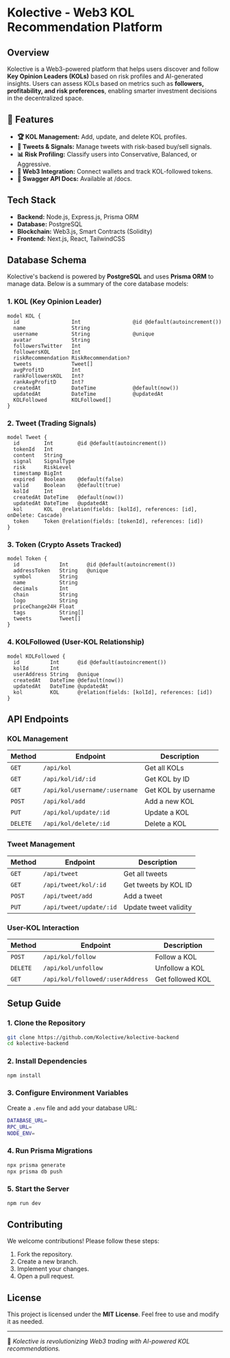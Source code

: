 # Kolective - Web3 KOL Recommendation Platform

## Overview
Kolective is a Web3-powered platform that helps users discover and follow **Key Opinion Leaders (KOLs)** based on risk profiles and AI-generated insights. Users can assess KOLs based on metrics such as **followers, profitability, and risk preferences**, enabling smarter investment decisions in the decentralized space.

## 📌 Features
- **🏆 KOL Management:** Add, update, and delete KOL profiles.
- **📢 Tweets & Signals:** Manage tweets with risk-based buy/sell signals.
- **📊 Risk Profiling:** Classify users into Conservative, Balanced, or Aggressive.
- **🔗 Web3 Integration:** Connect wallets and track KOL-followed tokens.
- **📜 Swagger API Docs:** Available at /docs.

## Tech Stack
- **Backend:** Node.js, Express.js, Prisma ORM
- **Database:** PostgreSQL
- **Blockchain:** Web3.js, Smart Contracts (Solidity)
- **Frontend:** Next.js, React, TailwindCSS

## Database Schema
Kolective's backend is powered by **PostgreSQL** and uses **Prisma ORM** to manage data. Below is a summary of the core database models:

### 1. **KOL (Key Opinion Leader)**
```prisma
model KOL {
  id                 Int                 @id @default(autoincrement())
  name               String
  username           String              @unique
  avatar             String
  followersTwitter   Int
  followersKOL       Int
  riskRecommendation RiskRecommendation?
  tweets             Tweet[]
  avgProfitD         Int
  rankFollowersKOL   Int?
  rankAvgProfitD     Int?
  createdAt          DateTime            @default(now())
  updatedAt          DateTime            @updatedAt
  KOLFollowed        KOLFollowed[]
}
```

### 2. **Tweet (Trading Signals)**
```prisma
model Tweet {
  id        Int        @id @default(autoincrement())
  tokenId   Int
  content   String
  signal    SignalType
  risk      RiskLevel
  timestamp BigInt
  expired   Boolean    @default(false)
  valid     Boolean    @default(true)
  kolId     Int
  createdAt DateTime   @default(now())
  updatedAt DateTime   @updatedAt
  kol       KOL   @relation(fields: [kolId], references: [id], onDelete: Cascade)
  token     Token @relation(fields: [tokenId], references: [id])
}
```

### 3. **Token (Crypto Assets Tracked)**
```prisma
model Token {
  id             Int      @id @default(autoincrement())
  addressToken   String   @unique
  symbol         String
  name           String
  decimals       Int
  chain          String
  logo           String
  priceChange24H Float
  tags           String[]
  tweets         Tweet[]
}
```

### 4. **KOLFollowed (User-KOL Relationship)**
```prisma
model KOLFollowed {
  id          Int      @id @default(autoincrement())
  kolId       Int
  userAddress String   @unique
  createdAt   DateTime @default(now())
  updatedAt   DateTime @updatedAt
  kol         KOL      @relation(fields: [kolId], references: [id])
}
```

## API Endpoints
### **KOL Management**
| Method | Endpoint | Description |
|--------|---------|-------------|
| `GET` | `/api/kol` | Get all KOLs |
| `GET` | `/api/kol/id/:id` | Get KOL by ID |
| `GET` | `/api/kol/username/:username` | Get KOL by username |
| `POST` | `/api/kol/add` | Add a new KOL |
| `PUT` | `/api/kol/update/:id` | Update a KOL |
| `DELETE` | `/api/kol/delete/:id` | Delete a KOL |

### **Tweet Management**
| Method | Endpoint | Description |
|--------|---------|-------------|
| `GET` | `/api/tweet` | Get all tweets |
| `GET` | `/api/tweet/kol/:id` | Get tweets by KOL ID |
| `POST` | `/api/tweet/add` | Add a tweet |
| `PUT` | `/api/tweet/update/:id` | Update tweet validity |

### **User-KOL Interaction**
| Method | Endpoint | Description |
|--------|---------|-------------|
| `POST` | `/api/kol/follow` | Follow a KOL |
| `DELETE` | `/api/kol/unfollow` | Unfollow a KOL |
| `GET` | `/api/kol/followed/:userAddress` | Get followed KOL |

## Setup Guide
### **1. Clone the Repository**
```sh
git clone https://github.com/Kolective/kolective-backend
cd kolective-backend
```

### **2. Install Dependencies**
```sh
npm install
```

### **3. Configure Environment Variables**
Create a `.env` file and add your database URL:
```sh
DATABASE_URL=
RPC_URL=
NODE_ENV=
```

### **4. Run Prisma Migrations**
```sh
npx prisma generate
npx prisma db push
```

### **5. Start the Server**
```sh
npm run dev
```

## Contributing
We welcome contributions! Please follow these steps:
1. Fork the repository.
2. Create a new branch.
3. Implement your changes.
4. Open a pull request.

## License
This project is licensed under the **MIT License**. Feel free to use and modify it as needed.

---
🚀 *Kolective is revolutionizing Web3 trading with AI-powered KOL recommendations.*